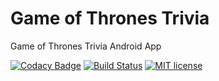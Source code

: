 # Game of Thrones Trivia
Game of Thrones Trivia Android App

[![Codacy Badge](https://api.codacy.com/project/badge/Grade/f7bf31329c1c4e438dfc542b24c973d6)](https://app.codacy.com/app/AdoraNwodo/got-trivia?utm_source=github.com&utm_medium=referral&utm_content=AdoraNwodo/got-trivia&utm_campaign=Badge_Grade_Dashboard)
[![Build Status](https://travis-ci.com/AdoraNwodo/got-trivia.svg?token=oVRWJeAgyroqNrfbKF32&branch=master)](https://travis-ci.com/AdoraNwodo/got-trivia)
[![MIT license](https://img.shields.io/github/license/AdoraNwodo/got-trivia.svg)](https://github.com/AdoraNwodo/got-trivia/blob/master/LICENSE)
